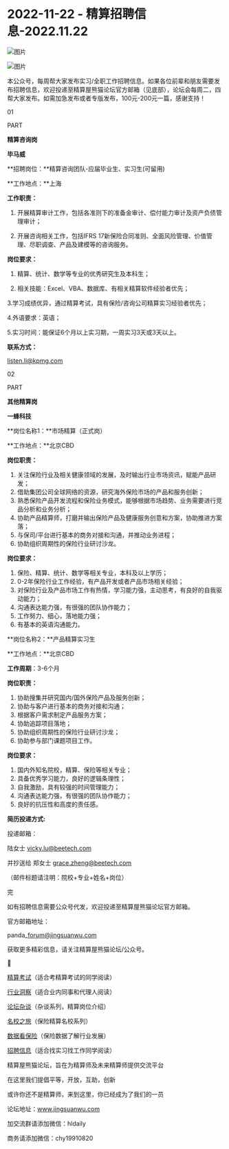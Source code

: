 # 2022-11-22 - 精算招聘信息-2022.11.22

![图片](https://mmbiz.qpic.cn/mmbiz_jpg/PVTr5cqOmdsiaicIRGthO3IhpdkibrFUWVU1xAtP9ZY24c0vAhCVJo55thjfrfia19NvibyVvich2UW9I8vGCty5LxNw/640?wx_fmt=jpeg&tp=webp&wxfrom=5&wx_lazy=1)

![图片](https://mmbiz.qpic.cn/mmbiz_png/7QRTvkK2qC63c02mKcsfAaJ8sNcicTvg22UkHHibvKiasFS9FS6E4FeV0Dibe7as7h4tm8p7EfNfI06adlGbL2icYjw/640?wx_fmt=png&tp=webp&wxfrom=5&wx_lazy=1)

本公众号，每周帮大家发布实习/全职工作招聘信息。如果各位前辈和朋友需要发布招聘信息，欢迎投递至精算屋熊猫论坛官方邮箱（见底部），论坛会每周二，四帮大家发布。如需加急发布或者专版发布，100元-200元一篇，感谢支持！

01

PART

**精算咨询岗**

**毕马威**

**招聘岗位：**精算咨询团队-应届毕业生、实习生(可留用)

**工作地点：**上海

**工作职责：**

1. 开展精算审计工作，包括各准则下的准备金审计、偿付能力审计及资产负债管理审计；

2. 开展咨询相关工作，包括IFRS 17新保险合同准则、全面风险管理、价值管理、尽职调查、产品及建模等的咨询服务。

**岗位要求：**

1. 精算、统计、数学等专业的优秀研究生及本科生；

2. 相关技能：Excel、VBA、数据库、有相关精算软件经验者优先；

3.学习成绩优异，通过精算考试，具有保险/咨询公司精算实习经验者优先；

4.外语要求：英语；

5.实习时间：能保证6个月以上实习期，一周实习3天或3天以上。

**联系方式：**

listen.li@kpmg.com

02

PART

**其他精算岗**

**一蜂科技**

**岗位名称1：**市场精算（正式岗）

**工作地点：**北京CBD

**岗位职责：**

1. 关注保险行业及相关健康领域的发展，及时输出行业市场资讯，赋能产品研发；
2. 借助集团公司全球网络的资源，研究海外保险市场的产品和服务创新；
3. 熟悉保险产品开发流程和保险业务模式，能够根据市场趋势、业务需要进行竞品分析和业务分析；
4. 协助产品精算师，打磨并输出保险产品及健康服务创意和方案，协助推进方案落；
5. 与保司/平台进行基本的商务对接和沟通，并推动业务进程；
6. 协助组织周期性的保险行业研讨沙龙。

**岗位要求：**

1. 保险、精算、统计、数学等相关专业，本科及以上学历；
2. 0-2年保险行业工作经验，有产品开发或者产品市场相关经验；
3. 对保险行业及产品市场工作有热情，学习能力强，主动思考，有良好的自我驱动能力；
4. 沟通表达能力强，有很强的团队协作能力；
5. 工作努力、细心，落地能力强；
6. 有基本的英语沟通能力。

**岗位名称2：**产品精算实习生

**工作地点：**北京CBD

**工作周期**：3-6个月

**岗位职责：**

1. 协助搜集并研究国内/国外保险产品及服务创新；
2. 协助与客户进行基本的商务对接和沟通；
3. 根据客户需求制定产品服务方案；
4. 协助追踪项目落地；
5. 协助组织周期性的保险行业研讨沙龙；
6. 协助参与部门课题项目工作。

**岗位要求：**

1. 国内外知名院校，精算、保险等相关专业；
2. 具备优秀学习能力，良好的逻辑条理性；
3. 自我激励，具有较强的时间管理能力；
4. 沟通表达能力强，有很强的团队协作能力；
5. 良好的抗压性和高度的责任感。

**简历投递方式:**

投递邮箱：

陆女士 vicky.lu@beetech.com

并抄送给 郑女士 grace.zheng@beetech.com

（邮件标题请注明：院校+专业+姓名+岗位）


完

如有招聘信息需要公众号代发，欢迎投递至精算屋熊猫论坛官方邮箱。

官方邮箱地址：

panda\_forum@jingsuanwu.com

获取更多精彩信息，请关注精算屋熊猫论坛/公众号。


👀

[精算考试](https://mp.weixin.qq.com/mp/appmsgalbum?__biz=MzIyMjA5MzUwMg==&action=getalbum&album_id=1466144252454764546#wechat_redirect)（适合考精算考试的同学阅读）

[行业洞察](https://mp.weixin.qq.com/mp/appmsgalbum?__biz=MzIyMjA5MzUwMg==&action=getalbum&album_id=1466140974488748032#wechat_redirect)（适合业内同事和代理人阅读）

[论坛杂谈](https://mp.weixin.qq.com/mp/appmsgalbum?__biz=MzIyMjA5MzUwMg==&action=getalbum&album_id=1466151460148084736#wechat_redirect)（杂谈系列，精算岗位介绍）

[名校之旅](https://mp.weixin.qq.com/mp/appmsgalbum?__biz=MzIyMjA5MzUwMg==&action=getalbum&album_id=1466147283460161538#wechat_redirect)（保险精算名校系列）

[数据看保险](https://mp.weixin.qq.com/mp/appmsgalbum?__biz=MzIyMjA5MzUwMg==&action=getalbum&album_id=2002358913534328835#wechat_redirect)（保险数据了解行业发展）

[招聘信息](https://mp.weixin.qq.com/mp/appmsgalbum?__biz=MzIyMjA5MzUwMg==&action=getalbum&album_id=1466154141080092675#wechat_redirect)（适合找实习找工作同学阅读）

精算屋熊猫论坛，旨在为精算师及未来精算师提供交流平台

在这里我们提倡平等，开放，互助，创新

或许你还不是精算师，来到这里，你已经成为了我们的一员

论坛地址：www.jingsuanwu.com

加交流群请添加微信：hldaily

商务请添加微信：chy19910820